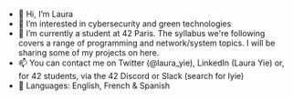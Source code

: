 - 👋 Hi, I’m Laura
- 👀 I’m interested in cybersecurity and green technologies
- 🌱 I’m currently a student at 42 Paris. The syllabus we're following covers a range of programming and network/system topics. 
I will be sharing some of my projects on here.
- 📫 You can contact me on Twitter (@laura_yie), LinkedIn (Laura Yie) or, for 42 students, via the 42 Discord or Slack (search for lyie)
- :blue_heart: Languages: English, French & Spanish

<!---
lyie28/lyie28 is a ✨ special ✨ repository because its `README.md` (this file) appears on your GitHub profile.
You can click the Preview link to take a look at your changes.
--->
